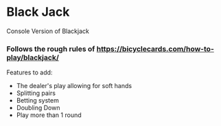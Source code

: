 # Black Jack
Console Version of Blackjack

### Follows the rough rules of https://bicyclecards.com/how-to-play/blackjack/

Features to add:
- The dealer's play allowing for soft hands
- Splitting pairs
- Betting system
- Doubling Down
- Play more than 1 round


